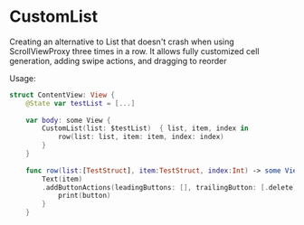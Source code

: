 # CustomList

Creating an alternative to List that doesn't crash when using ScrollViewProxy three times in a row. It allows fully customized cell generation, adding swipe actions, and dragging to reorder

Usage:

```swift
struct ContentView: View {
    @State var testList = [...]
    
    var body: some View {
        CustomList(list: $testList)  { list, item, index in
            row(list: list, item: item, index: index)
        }
    }
        
    func row(list:[TestStruct], item:TestStruct, index:Int) -> some View {
        Text(item)
        .addButtonActions(leadingButtons: [], trailingButton: [.delete]) { button in
            print(button)
        }
    }
```
